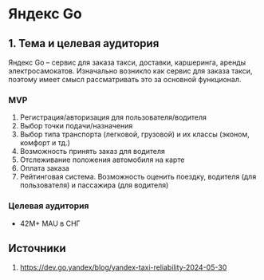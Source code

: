 # Яндекс Go

## 1. Тема и целевая аудитория

Яндекс Go – сервис для заказа такси, доставки, каршеринга, аренды электросамокатов.
Изначально возникло как сервис для заказа такси, поэтому имеет смысл рассматривать это за основной функционал.

### MVP

1. Регистрация/авторизация для пользователя/водителя
2. Выбор точки подачи/назначения
3. Выбор типа транспорта (легковой, грузовой) и их классы (эконом, комфорт и тд.)
4. Возможность принять заказ для водителя
5. Отслеживание положения автомобиля на карте
6. Оплата заказа
7. Рейтинговая система. Возможность оценить поездку, водителя (для пользователя) и пассажира (для водителя)

### Целевая аудитория

* 42M+ MAU в СНГ


## Источники
1. https://dev.go.yandex/blog/yandex-taxi-reliability-2024-05-30